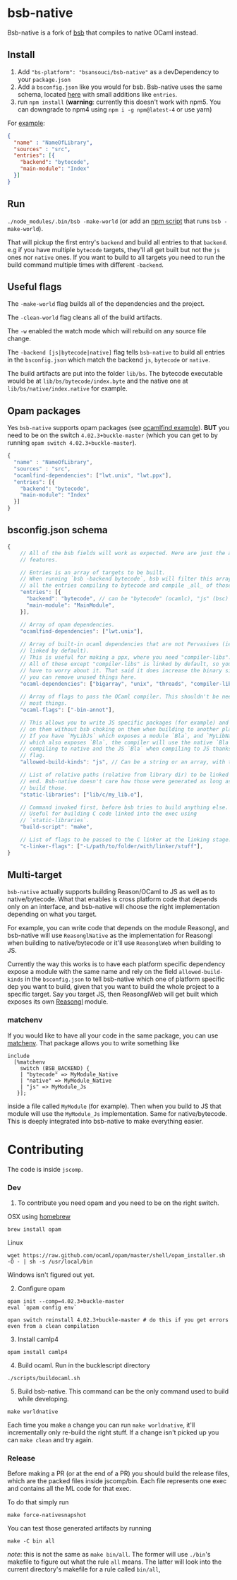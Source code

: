 # bsb-native

Bsb-native is a fork of [bsb](http://bucklescript.github.io/bucklescript/Manual.html#_bucklescript_build_system_code_bsb_code) that compiles to native OCaml instead.


## Install

1) Add `"bs-platform": "bsansouci/bsb-native"` as a devDependency to your `package.json`
2) Add a `bsconfig.json` like you would for bsb. Bsb-native uses the same schema, located [here](http://bucklescript.github.io/bucklescript/docson/#build-schema.json) with small additions like `entries`.
3) run `npm install` (**warning**: currently this doesn't work with npm5. You can downgrade to npm4 using `npm i -g npm@latest-4` or use yarn)

For [example](https://github.com/bsansouci/BetterErrors/tree/bsb-support):
```json
{
  "name" : "NameOfLibrary",
  "sources" : "src",
  "entries": [{
    "backend": "bytecode",
    "main-module": "Index"
  }]
}
```

## Run
`./node_modules/.bin/bsb -make-world` (or add an [npm script](https://docs.npmjs.com/misc/scripts) that runs `bsb -make-world`).

That will pickup the first entry's `backend` and build all entries to that `backend`. e.g if you have multiple `bytecode` targets, they'll all get built but not the `js` ones nor `native` ones. If you want to build to all targets you need to run the build command multiple times with different `-backend`.

## Useful flags
The `-make-world` flag builds all of the dependencies and the project.

The `-clean-world` flag cleans all of the build artifacts.

The `-w` enabled the watch mode which will rebuild on any source file change.

The `-backend [js|bytecode|native]` flag tells `bsb-native` to build all entries in the `bsconfig.json` which match the backend `js`, `bytecode` or `native`.

The build artifacts are put into the folder `lib/bs`. The bytecode executable would be at `lib/bs/bytecode/index.byte` and the native one at `lib/bs/native/index.native` for example.

## Opam packages
Yes `bsb-native` supports opam packages (see [ocamlfind example](https://github.com/bsansouci/bsb-native-example/tree/ocamlfind-trial)). 
**BUT** you need to be on the switch `4.02.3+buckle-master` (which you can get to by running `opam switch 4.02.3+buckle-master`).
```js
{
  "name" : "NameOfLibrary",
  "sources" : "src",
  "ocamlfind-dependencies": ["lwt.unix", "lwt.ppx"],
  "entries": [{
    "backend": "bytecode",
    "main-module": "Index"
  }]
}
```

## bsconfig.json schema
```js
{
    // All of the bsb fields will work as expected. Here are just the added 
    // features.

    // Entries is an array of targets to be built.
    // When running `bsb -backend bytecode`, bsb will filter this array for 
    // all the entries compiling to bytecode and compile _all_ of those.
    "entries": [{
      "backend": "bytecode", // can be "bytecode" (ocamlc), "js" (bsc) or "native" (ocamlopt),
      "main-module": "MainModule",
    }],

    // Array of opam dependencies.
    "ocamlfind-dependencies": ["lwt.unix"],
    
    // Array of built-in ocaml dependencies that are not Pervasives (ie not 
    // linked by default).
    // This is useful for making a ppx, where you need "compiler-libs".
    // All of these except "compiler-libs" is linked by default, so you don't 
    // have to worry about it. That said it does increase the binary size so 
    // you can remove unused things here.
    "ocaml-dependencies": ["bigarray", "unix", "threads", "compiler-libs"],
  
    // Array of flags to pass the OCaml compiler. This shouldn't be needed for 
    // most things.
    "ocaml-flags": ["-bin-annot"],

    // This allows you to write JS specific packages (for example) and depend 
    // on them without bsb choking on them when building to another platform.
    // If you have `MyLibJs` which exposes a module `Bla`, and `MyLibNative` 
    // which also exposes `Bla`, the compiler will use the native `Bla` when
    // compiling to native and the JS `Bla` when compiling to JS thanks to this
    // flag.
    "allowed-build-kinds": "js", // Can be a string or an array, with the same values as "entries".

    // List of relative paths (relative from library dir) to be linked at the 
    // end. Bsb-native doesn't care how those were generated as long as they // are there at the linking stage. Generally you can use `build-script` to
    // build those.
    "static-libraries": ["lib/c/my_lib.o"],

    // Command invoked first, before bsb tries to build anything else.
    // Useful for building C code linked into the exec using 
    // `static-libraries`.
    "build-script": "make",

    // List of flags to be passed to the C linker at the linking stage.
    "c-linker-flags": ["-L/path/to/folder/with/linker/stuff"],
}
```

## Multi-target
`bsb-native` actually supports building Reason/OCaml to JS as well as to native/bytecode. What that enables is cross platform code that depends only on an interface, and bsb-native will choose the right implementation depending on what you target.

For example, you can write code that depends on the module Reasongl, and bsb-native will use `ReasonglNative` as the implementation for Reasongl when building to native/bytecode or it'll use `ReasonglWeb` when building to JS.

Currently the way this works is to have each platform specific dependency expose a module with the same name and rely on the field `allowed-build-kinds` in the `bsconfig.json` to tell bsb-native which one of platform specific dep you want to build, given that you want to build the whole project to a specific target. Say you target JS, then ReasonglWeb will get built which exposes its own [Reasongl](https://github.com/bsansouci/reasongl-web/blob/bsb-support-new/src/reasongl.re) module.

### matchenv
If you would like to have all your code in the same package, you can use [matchenv](https://github.com/bsansouci/matchenv). That package allows you to write something like
```
include
  [%matchenv
    switch (BSB_BACKEND) {
    | "bytecode" => MyModule_Native
    | "native" => MyModule_Native
    | "js" => MyModule_Js
   }];
```
inside a file called `MyModule` (for example). Then when you build to JS that module will use the `MyModule_Js` implementation. Same for native/bytecode. This is deeply integrated into bsb-native to make everything easier.


# Contributing

The code is inside `jscomp`.

### Dev
1) To contribute you need opam and you need to be on the right switch.

OSX using [homebrew](https://brew.sh)
```
brew install opam
```

Linux
```
wget https://raw.github.com/ocaml/opam/master/shell/opam_installer.sh -O - | sh -s /usr/local/bin
```

Windows isn't figured out yet.

2) Configure opam
```
opam init --comp=4.02.3+buckle-master
eval `opam config env`

opan switch reinstall 4.02.3+buckle-master # do this if you get errors even from a clean compilation
```

3) Install camlp4
```
opam install camlp4
```

4) Build ocaml. Run in the bucklescript directory
```
./scripts/buildocaml.sh
```

5) Build bsb-native. This command can be the only command used to build while developing.
```
make worldnative
```


Each time you make a change you can run `make worldnative`, it'll incrementally only re-build the right stuff.
If a change isn't picked up you can `make clean` and try again.


### Release
Before making a PR (or at the end of a PR) you should build the release files, which are the packed files inside jscomp/bin. Each file represents one exec and contains all the ML code for that exec.

To do that simply run
```
make force-nativesnapshot
```

You can test those generated artifacts by running 
```
make -C bin all
```
_note_: this is not the same as `make bin/all`. The former will use `./bin`'s makefile to figure out what the rule `all` means. The latter will look into the current directory's makefile for a rule called `bin/all`,
